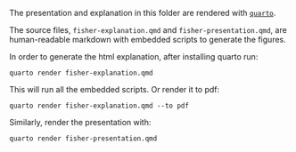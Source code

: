 The presentation and explanation in this folder are rendered with [`quarto`](https://quarto.org/).

The source files, `fisher-explanation.qmd` and `fisher-presentation.qmd`, are 
human-readable markdown with embedded scripts to generate the figures.

In order to generate the html explanation, after installing quarto run:

`quarto render fisher-explanation.qmd`

This will run all the embedded scripts.
Or render it to pdf:

`quarto render fisher-explanation.qmd --to pdf`

Similarly, render the presentation with:

`quarto render fisher-presentation.qmd`